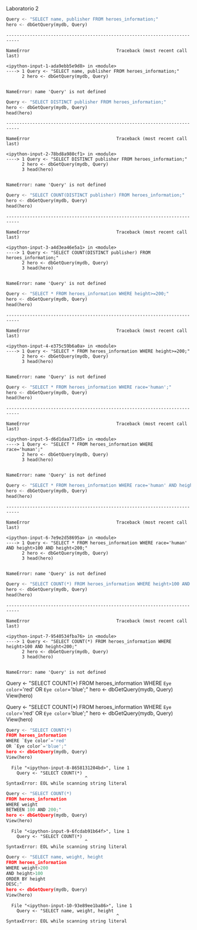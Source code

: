 Laboratorio 2


```python
Query <- "SELECT name, publisher FROM heroes_information;" 
hero <- dbGetQuery(mydb, Query)
```


    ---------------------------------------------------------------------------

    NameError                                 Traceback (most recent call last)

    <ipython-input-1-ada9ebb5e9d8> in <module>
    ----> 1 Query <- "SELECT name, publisher FROM heroes_information;"
          2 hero <- dbGetQuery(mydb, Query)


    NameError: name 'Query' is not defined



```python
Query <- "SELECT DISTINCT publisher FROM heroes_information;"
hero <- dbGetQuery(mydb, Query)
head(hero)
```


    ---------------------------------------------------------------------------

    NameError                                 Traceback (most recent call last)

    <ipython-input-2-78bd8a980cf1> in <module>
    ----> 1 Query <- "SELECT DISTINCT publisher FROM heroes_information;"
          2 hero <- dbGetQuery(mydb, Query)
          3 head(hero)


    NameError: name 'Query' is not defined



```python
Query <- "SELECT COUNT(DISTINCT publisher) FROM heroes_information;"
hero <- dbGetQuery(mydb, Query)
head(hero)
```


    ---------------------------------------------------------------------------

    NameError                                 Traceback (most recent call last)

    <ipython-input-3-a4d3ea46e5a1> in <module>
    ----> 1 Query <- "SELECT COUNT(DISTINCT publisher) FROM heroes_information;"
          2 hero <- dbGetQuery(mydb, Query)
          3 head(hero)


    NameError: name 'Query' is not defined



```python
Query <- "SELECT * FROM heroes_information WHERE height>=200;"
hero <- dbGetQuery(mydb, Query)
head(hero)
```


    ---------------------------------------------------------------------------

    NameError                                 Traceback (most recent call last)

    <ipython-input-4-e375c59b6a0a> in <module>
    ----> 1 Query <- "SELECT * FROM heroes_information WHERE height>=200;"
          2 hero <- dbGetQuery(mydb, Query)
          3 head(hero)


    NameError: name 'Query' is not defined



```python
Query <- "SELECT * FROM heroes_information WHERE race='human';"
hero <- dbGetQuery(mydb, Query)
head(hero)
```


    ---------------------------------------------------------------------------

    NameError                                 Traceback (most recent call last)

    <ipython-input-5-d6d1daa771d5> in <module>
    ----> 1 Query <- "SELECT * FROM heroes_information WHERE race='human';"
          2 hero <- dbGetQuery(mydb, Query)
          3 head(hero)


    NameError: name 'Query' is not defined



```python
Query <- "SELECT * FROM heroes_information WHERE race='human' AND height>100 AND height<200;"
hero <- dbGetQuery(mydb, Query)
head(hero)
```


    ---------------------------------------------------------------------------

    NameError                                 Traceback (most recent call last)

    <ipython-input-6-7e9e2d58695a> in <module>
    ----> 1 Query <- "SELECT * FROM heroes_information WHERE race='human' AND height>100 AND height<200;"
          2 hero <- dbGetQuery(mydb, Query)
          3 head(hero)


    NameError: name 'Query' is not defined



```python
Query <- "SELECT COUNT(*) FROM heroes_information WHERE height>100 AND height<200;"
hero <- dbGetQuery(mydb, Query)
head(hero)
```


    ---------------------------------------------------------------------------

    NameError                                 Traceback (most recent call last)

    <ipython-input-7-9540534fba76> in <module>
    ----> 1 Query <- "SELECT COUNT(*) FROM heroes_information WHERE height>100 AND height<200;"
          2 hero <- dbGetQuery(mydb, Query)
          3 head(hero)


    NameError: name 'Query' is not defined


Query <- "SELECT COUNT(*) 
FROM heroes_information 
WHERE `Eye color`='red'
OR `Eye color`='blue';"
hero <- dbGetQuery(mydb, Query)
View(hero)

Query <- "SELECT COUNT(*) 
FROM heroes_information 
WHERE `Eye color`='red'
OR `Eye color`='blue';"
hero <- dbGetQuery(mydb, Query)
View(hero)


```python
Query <- "SELECT COUNT(*) 
FROM heroes_information 
WHERE `Eye color`='red'
OR `Eye color`='blue';"
hero <- dbGetQuery(mydb, Query)
View(hero)

```


      File "<ipython-input-8-8658131204bd>", line 1
        Query <- "SELECT COUNT(*)
                                  ^
    SyntaxError: EOL while scanning string literal




```python
Query <- "SELECT COUNT(*) 
FROM heroes_information 
WHERE weight
BETWEEN 100 AND 200;"
hero <- dbGetQuery(mydb, Query)
View(hero)
```


      File "<ipython-input-9-6fcdab91b64f>", line 1
        Query <- "SELECT COUNT(*)
                                  ^
    SyntaxError: EOL while scanning string literal




```python
Query <- "SELECT name, weight, height 
FROM heroes_information 
WHERE weight>200
AND height>100
ORDER BY height
DESC;"
hero <- dbGetQuery(mydb, Query)
View(hero)
```


      File "<ipython-input-10-93e89ee1ba86>", line 1
        Query <- "SELECT name, weight, height
                                              ^
    SyntaxError: EOL while scanning string literal




```python

```
